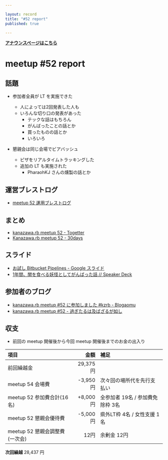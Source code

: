 ```yaml
---

layout: record
title: "#52 report"
published: true

---
```


<div style="text-align: left;"><a href="./"><strong>アナウンスページはこちら</strong></a></div>

# meetup #52 report

## 話題

* 参加者全員が LT を実施できた
  * 人によっては2回発表した人も
  * いろんな切り口の発表があった
    * テックな話はもちろん
    * がんばったことの話とか
    * 買ったものの話とか
    * いろいろ

* 懇親会は同じ会場でビアバッシュ
  * ピザをリアルタイムトラッキングした
  * 追加の LT も実施された
    * PharaohKJ さんの燻製の話とか

## 運営ブレストログ

* [meetup 52 運用ブレストログ](https://github.com/kanazawarb/meetup/wiki/meetup-52-%E9%81%8B%E7%94%A8%E3%83%96%E3%83%AC%E3%82%B9%E3%83%88%E3%83%AD%E3%82%B0)

## まとめ

* [kanazawa.rb meetup 52 - Togetter](https://togetter.com/li/1060581)
* [Kanazawa.rb meetup 52 - 30days](http://30d.jp/kzrb/42)


## スライド

* [お試し Bitbucket Pipelines \- Google スライド](https://docs.google.com/presentation/d/1cw3YU-DljHAEycWRVUbr1_YaKSnmthP93xAN3P25xI4/edit#slide=id.p)
* [1年間、闇を食べる妖怪としてがんばった話 // Speaker Deck](https://speakerdeck.com/yu_kgr/1nian-jian-an-woshi-beruyao-guai-tositeganbatutahua)

## 参加者のブログ

* [kanazawa\.rb meetup \#52 に参加しました \#kzrb \- Blogaomu](http://www.blogaomu.com/entry/kzrb52)
* [kanazawa\.rb meetup \#52 \- 過ぎたるは及ばざるが如し](http://cotton-desu.hatenablog.com/entry/2016/12/19/222803)


## 収支

* 前回の meetup 開催後から今回 meetup 開催後までのお金の出入り

|項目                           |金額         |補足                                               |
|:------------------------------|------------:|:--------------------------------------------------|
| 前回繰越金                    |    29,375円 |                                                   |
| meetup 54 会場費              |    -3,950円 | 次々回の場所代を先行支払い                        |
| meetup 52 参加費合計(16名)    |    +8,000円 | 全参加者 19名 / 参加費免除枠 3名                  |
| meetup 52 懇親会優待費        |    -5,000円 | 県外LT枠 4名 / 女性支援 1名                       |
| meetup 52 懇親会調整費(一次会)|        12円 | 余剰金 12円                                       |

**次回繰越**  28,437 円

